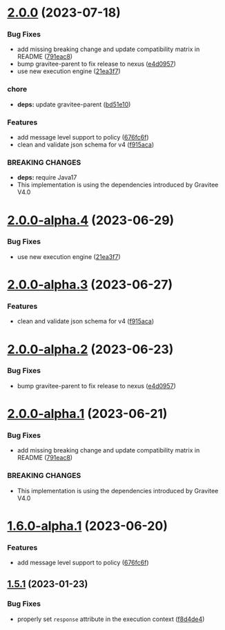# [2.0.0](https://github.com/gravitee-io/gravitee-policy-assign-attributes/compare/1.5.1...2.0.0) (2023-07-18)


### Bug Fixes

* add missing breaking change and update compatibility matrix in README ([791eac8](https://github.com/gravitee-io/gravitee-policy-assign-attributes/commit/791eac8fda525b107de08066595b5d3a59f8404a))
* bump gravitee-parent to fix release to nexus ([e4d0957](https://github.com/gravitee-io/gravitee-policy-assign-attributes/commit/e4d0957b8a163b33936e784930d08c314bbea9ae))
* use new execution engine ([21ea3f7](https://github.com/gravitee-io/gravitee-policy-assign-attributes/commit/21ea3f757bfe3cd059be7e08f06a1e945f2056fa))


### chore

* **deps:** update gravitee-parent ([bd51e10](https://github.com/gravitee-io/gravitee-policy-assign-attributes/commit/bd51e10421397a468347c82acf2e99e66e6c9102))


### Features

* add message level support to policy ([676fc6f](https://github.com/gravitee-io/gravitee-policy-assign-attributes/commit/676fc6fca791edd28607b101f5c5009e6c66e9b0))
* clean and validate json schema for v4 ([f915aca](https://github.com/gravitee-io/gravitee-policy-assign-attributes/commit/f915acaf7cc90c16fe726b4f947bba4a56f76406))


### BREAKING CHANGES

* **deps:** require Java17
* This implementation is using the dependencies introduced by Gravitee V4.0

# [2.0.0-alpha.4](https://github.com/gravitee-io/gravitee-policy-assign-attributes/compare/2.0.0-alpha.3...2.0.0-alpha.4) (2023-06-29)


### Bug Fixes

* use new execution engine ([21ea3f7](https://github.com/gravitee-io/gravitee-policy-assign-attributes/commit/21ea3f757bfe3cd059be7e08f06a1e945f2056fa))

# [2.0.0-alpha.3](https://github.com/gravitee-io/gravitee-policy-assign-attributes/compare/2.0.0-alpha.2...2.0.0-alpha.3) (2023-06-27)


### Features

* clean and validate json schema for v4 ([f915aca](https://github.com/gravitee-io/gravitee-policy-assign-attributes/commit/f915acaf7cc90c16fe726b4f947bba4a56f76406))

# [2.0.0-alpha.2](https://github.com/gravitee-io/gravitee-policy-assign-attributes/compare/2.0.0-alpha.1...2.0.0-alpha.2) (2023-06-23)


### Bug Fixes

* bump gravitee-parent to fix release to nexus ([e4d0957](https://github.com/gravitee-io/gravitee-policy-assign-attributes/commit/e4d0957b8a163b33936e784930d08c314bbea9ae))

# [2.0.0-alpha.1](https://github.com/gravitee-io/gravitee-policy-assign-attributes/compare/1.6.0-alpha.1...2.0.0-alpha.1) (2023-06-21)


### Bug Fixes

* add missing breaking change and update compatibility matrix in README ([791eac8](https://github.com/gravitee-io/gravitee-policy-assign-attributes/commit/791eac8fda525b107de08066595b5d3a59f8404a))


### BREAKING CHANGES

* This implementation is using the dependencies introduced by Gravitee V4.0

# [1.6.0-alpha.1](https://github.com/gravitee-io/gravitee-policy-assign-attributes/compare/1.5.1...1.6.0-alpha.1) (2023-06-20)


### Features

* add message level support to policy ([676fc6f](https://github.com/gravitee-io/gravitee-policy-assign-attributes/commit/676fc6fca791edd28607b101f5c5009e6c66e9b0))

## [1.5.1](https://github.com/gravitee-io/gravitee-policy-assign-attributes/compare/1.5.0...1.5.1) (2023-01-23)


### Bug Fixes

* properly set `response` attribute in the execution context ([f8d4de4](https://github.com/gravitee-io/gravitee-policy-assign-attributes/commit/f8d4de452eee650c0c8372394e9bc376ca87dbb3))
